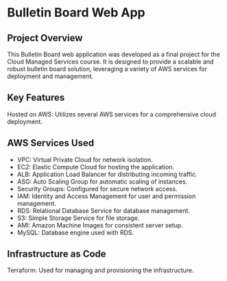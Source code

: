 # Bulletin Board Web App
## Project Overview
This Bulletin Board web application was developed as a final project for the Cloud Managed Services course. It is designed to provide a scalable and robust bulletin board solution, leveraging a variety of AWS services for deployment and management.

## Key Features
Hosted on AWS: Utilizes several AWS services for a comprehensive cloud deployment.

## AWS Services Used
 * VPC: Virtual Private Cloud for network isolation.
 * EC2: Elastic Compute Cloud for hosting the application.
 * ALB: Application Load Balancer for distributing incoming traffic.
 * ASG: Auto Scaling Group for automatic scaling of instances.
 * Security Groups: Configured for secure network access.
 * IAM: Identity and Access Management for user and permission management.
 * RDS: Relational Database Service for database management.
 * S3: Simple Storage Service for file storage.
 * AMI: Amazon Machine Images for consistent server setup.
 * MySQL: Database engine used with RDS.

## Infrastructure as Code
Terraform: Used for managing and provisioning the infrastructure.


